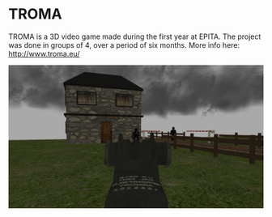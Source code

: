 # TROMA

TROMA is a 3D video game made during the first year at EPITA. The project was done in groups of 4, over a period of six months.
More info here: http://www.troma.eu/

![TROMA screenshot](/docs/final_report/viser.png)
